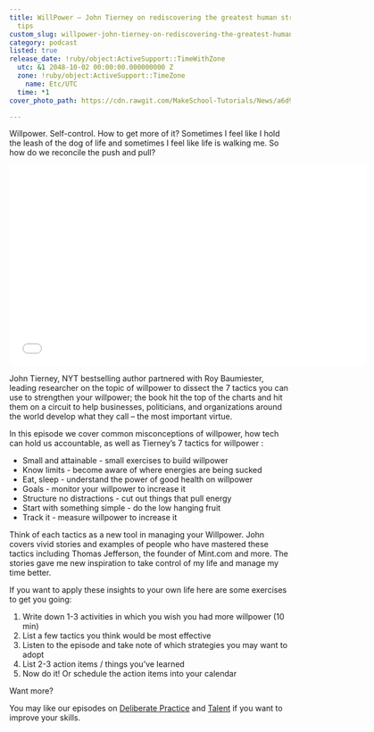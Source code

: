 ```yaml
---
title: WillPower – John Tierney on rediscovering the greatest human strength and 7
  tips
custom_slug: willpower-john-tierney-on-rediscovering-the-greatest-human-strength-and-7-tips
category: podcast
listed: true
release_date: !ruby/object:ActiveSupport::TimeWithZone
  utc: &1 2048-10-02 00:00:00.000000000 Z
  zone: !ruby/object:ActiveSupport::TimeZone
    name: Etc/UTC
  time: *1
cover_photo_path: https://cdn.rawgit.com/MakeSchool-Tutorials/News/a6d97955200d8005c0bf6b8ea7d2933d4ad9769e//9f98a909-c0a9-4568-a9e6-3589b22537a8/cover_photo.png

---
```

Willpower. Self-control. How to get more of it? Sometimes I feel like I hold the leash of the dog of life and sometimes I feel like life is walking me. So how do we reconcile the push and pull? 

<iframe style="border: none" src="//html5-player.libsyn.com/embed/episode/id/5725889/height/360/width/640/theme/legacy/autonext/no/thumbnail/yes/autoplay/no/preload/no/no_addthis/no/direction/backward/" height="360" width="640" scrolling="no" allowfullscreen webkitallowfullscreen mozallowfullscreen oallowfullscreen msallowfullscreen></iframe>

John Tierney, NYT bestselling author partnered with Roy Baumiester, leading researcher on the topic of willpower to dissect the 7 tactics you can use to strengthen your willpower; the book hit the top of the charts and hit them on a circuit to help businesses, politicians, and organizations around the world develop what they call – the most important virtue.

In this episode we cover common misconceptions of willpower, how tech can hold us accountable, as well as Tierney’s 7 tactics for willpower :

- Small and attainable - small exercises to build willpower 
- Know limits - become aware of where energies are being sucked 
- Eat, sleep - understand the power of good health on willpower  
- Goals - monitor your willpower to increase it 
- Structure no distractions - cut out things that pull energy 
- Start with something simple - do the low hanging fruit 
- Track it - measure willpower to increase it 

Think of each tactics as a new tool in managing your Willpower. John covers vivid stories and examples of people who have mastered these tactics including Thomas Jefferson, the founder of Mint.com and more. The stories gave me new inspiration to take control of my life and manage my time better.
  
If you want to apply these insights to your own life here are some exercises to get you going:

1. Write down 1-3 activities in which you wish you had more willpower (10 min) 
2. List a few tactics you think would be most effective 
3. Listen to the episode and take note of which strategies you may want to adopt 
4. List 2-3 action items / things you’ve learned 
5. Now do it! Or schedule the action items into your calendar 
  

Want more?


You may like our episodes on [Deliberate Practice](https://soundcloud.com/positivity-dan/deliberate-practice-rapid) and [Talent](https://soundcloud.com/positivity-dan/talent-daniel-coyle-on-badass) if you want to improve your skills. 